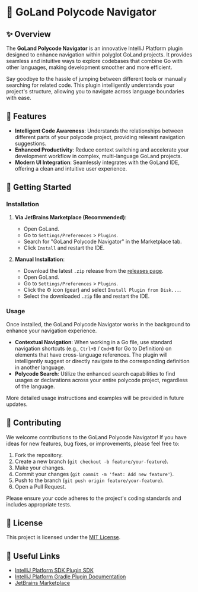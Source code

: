 # 🚀 GoLand Polycode Navigator

<!-- Plugin description -->
## ✨ Overview

The **GoLand Polycode Navigator** is an innovative IntelliJ Platform plugin designed to enhance navigation within polyglot GoLand projects. It provides seamless and intuitive ways to explore codebases that combine Go with other languages, making development smoother and more efficient.

Say goodbye to the hassle of jumping between different tools or manually searching for related code. This plugin intelligently understands your project's structure, allowing you to navigate across language boundaries with ease.
<!-- Plugin description end -->

## 🌟 Features

-   **Intelligent Code Awareness**: Understands the relationships between different parts of your polycode project, providing relevant navigation suggestions.
-   **Enhanced Productivity**: Reduce context switching and accelerate your development workflow in complex, multi-language GoLand projects.
-   **Modern UI Integration**: Seamlessly integrates with the GoLand IDE, offering a clean and intuitive user experience.

## 🚀 Getting Started

### Installation

1.  **Via JetBrains Marketplace (Recommended)**:
    *   Open GoLand.
    *   Go to `Settings/Preferences` > `Plugins`.
    *   Search for "GoLand Polycode Navigator" in the Marketplace tab.
    *   Click `Install` and restart the IDE.

2.  **Manual Installation**:
    *   Download the latest `.zip` release from the [releases page](https://github.com/JetBrains/intellij-platform-plugin-template/releases).
    *   Open GoLand.
    *   Go to `Settings/Preferences` > `Plugins`.
    *   Click the ⚙️ icon (gear) and select `Install Plugin from Disk...`.
    *   Select the downloaded `.zip` file and restart the IDE.

### Usage

Once installed, the GoLand Polycode Navigator works in the background to enhance your navigation experience.

*   **Contextual Navigation**: When working in a Go file, use standard navigation shortcuts (e.g., `Ctrl+B` / `Cmd+B` for Go to Definition) on elements that have cross-language references. The plugin will intelligently suggest or directly navigate to the corresponding definition in another language.
*   **Polycode Search**: Utilize the enhanced search capabilities to find usages or declarations across your entire polycode project, regardless of the language.

More detailed usage instructions and examples will be provided in future updates.

## 🤝 Contributing

We welcome contributions to the GoLand Polycode Navigator! If you have ideas for new features, bug fixes, or improvements, please feel free to:

1.  Fork the repository.
2.  Create a new branch (`git checkout -b feature/your-feature`).
3.  Make your changes.
4.  Commit your changes (`git commit -m 'feat: Add new feature'`).
5.  Push to the branch (`git push origin feature/your-feature`).
6.  Open a Pull Request.

Please ensure your code adheres to the project's coding standards and includes appropriate tests.

## 📄 License

This project is licensed under the [MIT License](LICENSE).

## 🔗 Useful Links

*   [IntelliJ Platform SDK Plugin SDK][docs]
*   [IntelliJ Platform Gradle Plugin Documentation][gh:intellij-platform-gradle-plugin-docs]
*   [JetBrains Marketplace](https://plugins.jetbrains.com)

[docs]: https://plugins.jetbrains.com/docs/intellij?from=IJPluginTemplate
[gh:build]: https://github.com/JetBrains/intellij-platform-plugin-template/actions?query=workflow%3ABuild
[gh:intellij-platform-gradle-plugin-docs]: https://plugins.jetbrains.com/docs/intellij/tools-intellij-platform-gradle-plugin.html
[jb:github]: https://github.com/JetBrains/.github/blob/main/profile/README.md
[jb:slack]: https://plugins.jetbrains.com/slack
[jb:twitter]: https://twitter.com/JBPlatform

[file:intellij-platform-plugin-template-dark]: ./.github/readme/intellij-platform-plugin-template-dark.svg#gh-dark-mode-only
[file:intellij-platform-plugin-template-light]: ./.github/readme/intellij-platform-plugin-template-light.svg#gh-light-mode-only
